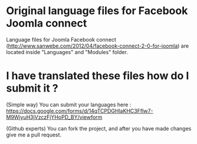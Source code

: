 Original language files for Facebook Joomla connect
===========================
Language files for Joomla Facebook connect (http://www.sanwebe.com/2012/04/facebook-connect-2-0-for-joomla)
are located inside "Languages" and "Modules" folder.

I have translated these files how do I submit it ?
=======================================================
(Simple way)
You can submit your languages here :
https://docs.google.com/forms/d/14qTCPDGHlaKHC3FfIw7-M9WjyuH3jVzczFjYHoPD_BY/viewform


(Github experts)
You can fork the project, and after you have made changes give me a pull request.

